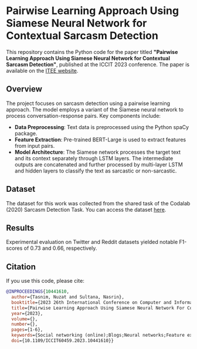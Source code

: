 # Pairwise Learning Approach Using Siamese Neural Network for Contextual Sarcasm Detection

This repository contains the Python code for the paper titled **"Pairwise Learning Approach Using Siamese Neural Network for Contextual Sarcasm Detection"**, published at the ICCIT 2023 conference. The paper is available on the [ITEE website](https://ieeexplore.ieee.org/document/10441610).

## Overview

The project focuses on sarcasm detection using a pairwise learning approach. The model employs a variant of the Siamese neural network to process conversation-response pairs. Key components include:

- **Data Preprocessing**: Text data is preprocessed using the Python spaCy package.
- **Feature Extraction**: Pre-trained BERT-Large is used to extract features from input pairs.
- **Model Architecture**: The Siamese network processes the target text and its context separately through LSTM layers. The intermediate outputs are concatenated and further processed by multi-layer LSTM and hidden layers to classify the text as sarcastic or non-sarcastic.

## Dataset

The dataset for this work was collected from the shared task of the Codalab (2020) Sarcasm Detection Task. You can access the dataset [here](https://competitions.codalab.org/competitions/22247).

## Results

Experimental evaluation on Twitter and Reddit datasets yielded notable F1-scores of 0.73 and 0.66, respectively.

## Citation

If you use this code, please cite:

```bibtex
@INPROCEEDINGS{10441610,
  author={Tasnim, Nuzat and Sultana, Nasrin},
  booktitle={2023 26th International Conference on Computer and Information Technology (ICCIT)}, 
  title={Pairwise Learning Approach Using Siamese Neural Network For Contextual Sarcasm Detection}, 
  year={2023},
  volume={},
  number={},
  pages={1-6},
  keywords={Social networking (online);Blogs;Neural networks;Feature extraction;Market research;Natural language processing;Information technology;microblogging;pairwise learning;siamese neural network},
  doi={10.1109/ICCIT60459.2023.10441610}}
